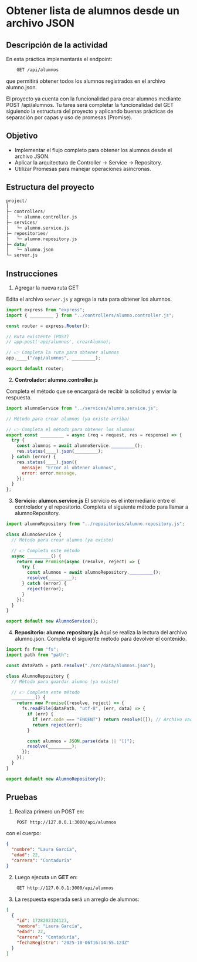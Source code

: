 # Obtener lista de alumnos desde un archivo JSON

## Descripción de la actividad

En esta práctica implementarás el endpoint:

```bash
    GET /api/alumnos
```

que permitirá obtener todos los alumnos registrados en el archivo alumno.json.

El proyecto ya cuenta con la funcionalidad para crear alumnos mediante POST /api/alumnos.
Tu tarea será completar la funcionalidad del GET siguiendo la estructura del proyecto y aplicando buenas prácticas de separación por capas y uso de promesas (Promise).

## Objetivo

- Implementar el flujo completo para obtener los alumnos desde el archivo JSON.
- Aplicar la arquitectura de Controller → Service → Repository.
- Utilizar Promesas para manejar operaciones asíncronas.

## Estructura del proyecto

```kotlin
project/
│
├─ controllers/
│   └─ alumno.controller.js
├─ services/
│   └─ alumno.service.js
├─ repositories/
│   └─ alumno.repository.js
├─ data/
│   └─ alumno.json
└─ server.js
```

## Instrucciones

1. Agregar la nueva ruta GET

Edita el archivo `server.js` y agrega la ruta para obtener los alumnos.

```js
import express from "express";
import { _________ } from "../controllers/alumno.controller.js";

const router = express.Router();

// Ruta existente (POST)
// app.post('api/alumnos', crearAlumno);

// 👉 Completa la ruta para obtener alumnos
app.____("/api/alumnos", _________);

export default router;
```

2. **Controlador: alumno.controller.js**

Completa el método que se encargará de recibir la solicitud y enviar la respuesta.

```js
import alumnoService from "../services/alumno.service.js";

// Método para crear alumnos (ya existe arriba)

// 👉 Completa el método para obtener los alumnos
export const _________ = async (req = request, res = response) => {
  try {
    const alumnos = await alumnoService._________();
    res.status(____).json(_________);
  } catch (error) {
    res.status(____).json({
      mensaje: "Error al obtener alumnos",
      error: error.message,
    });
  }
};
```

3. **Servicio: alumon.service.js**
   El servicio es el intermediario entre el controlador y el repositorio.
   Completa el siguiente método para llamar a alumnoRepository.

```js
import alumnoRepository from "../repositories/alumno.repository.js";

class AlumnoService {
  // Método para crear alumno (ya existe)

  // 👉 Completa este método
  async _________() {
    return new Promise(async (resolve, reject) => {
      try {
        const alumnos = await alumnoRepository._________();
        resolve(_________);
      } catch (error) {
        reject(error);
      }
    });
  }
}

export default new AlumnoService();
```

4. **Repositorio: alumno.repository.js**
   Aquí se realiza la lectura del archivo alumno.json.
   Completa el siguiente método para devolver el contenido.

```js
import fs from "fs";
import path from "path";

const dataPath = path.resolve("./src/data/alumnos.json");

class AlumnoRepository {
  // Método para guardar alumno (ya existe)

  // 👉 Completa este método
  _________() {
    return new Promise((resolve, reject) => {
      fs.readFile(dataPath, "utf-8", (err, data) => {
        if (err) {
          if (err.code === "ENOENT") return resolve([]); // Archivo vacío
          return reject(err);
        }

        const alumnos = JSON.parse(data || "[]");
        resolve(_________);
      });
    });
  }
}

export default new AlumnoRepository();
```

## Pruebas

1. Realiza primero un POST en:

```bash
    POST http://127.0.0.1:3000/api/alumnos
```

con el cuerpo:

```json
{
  "nombre": "Laura García",
  "edad": 22,
  "carrera": "Contaduría"
}
```

2. Luego ejecuta un **GET** en:

```bash
    GET http://127.0.0.1:3000/api/alumnos
```

3. La respuesta esperada será un arreglo de alumnos:

````json
[
  {
    "id": 1728202324123,
    "nombre": "Laura García",
    "edad": 22,
    "carrera": "Contaduría",
    "fechaRegistro": "2025-10-06T16:14:55.123Z"
  }
]
````